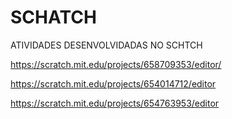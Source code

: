 # SCHATCH
ATIVIDADES DESENVOLVIDADAS NO SCHTCH

https://scratch.mit.edu/projects/658709353/editor/

https://scratch.mit.edu/projects/654014712/editor

https://scratch.mit.edu/projects/654763953/editor
